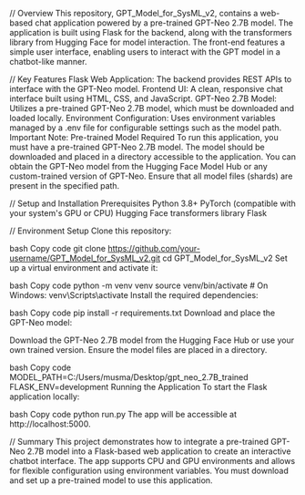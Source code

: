 // Overview
This repository, GPT_Model_for_SysML_v2, contains a web-based chat application powered by a pre-trained GPT-Neo 2.7B model. The application is built using Flask for the backend, along with the transformers library from Hugging Face for model interaction. The front-end features a simple user interface, enabling users to interact with the GPT model in a chatbot-like manner.

// Key Features
Flask Web Application: The backend provides REST APIs to interface with the GPT-Neo model.
Frontend UI: A clean, responsive chat interface built using HTML, CSS, and JavaScript.
GPT-Neo 2.7B Model: Utilizes a pre-trained GPT-Neo 2.7B model, which must be downloaded and loaded locally.
Environment Configuration: Uses environment variables managed by a .env file for configurable settings such as the model path.
Important Note: Pre-trained Model Required
To run this application, you must have a pre-trained GPT-Neo 2.7B model. The model should be downloaded and placed in a directory accessible to the application. You can obtain the GPT-Neo model from the Hugging Face Model Hub or any custom-trained version of GPT-Neo. Ensure that all model files (shards) are present in the specified path.

// Setup and Installation
Prerequisites
Python 3.8+
PyTorch (compatible with your system's GPU or CPU)
Hugging Face transformers library
Flask

// Environment Setup
Clone this repository:

bash
Copy code
git clone https://github.com/your-username/GPT_Model_for_SysML_v2.git
cd GPT_Model_for_SysML_v2
Set up a virtual environment and activate it:

bash
Copy code
python -m venv venv
source venv/bin/activate  # On Windows: venv\Scripts\activate
Install the required dependencies:

bash
Copy code
pip install -r requirements.txt
Download and place the GPT-Neo model:

Download the GPT-Neo 2.7B model from the Hugging Face Hub or use your own trained version.
Ensure the model files are placed in a directory.


bash
Copy code
MODEL_PATH=C:/Users/musma/Desktop/gpt_neo_2.7B_trained
FLASK_ENV=development
Running the Application
To start the Flask application locally:

bash
Copy code
python run.py
The app will be accessible at http://localhost:5000.

// Summary
This project demonstrates how to integrate a pre-trained GPT-Neo 2.7B model into a Flask-based web application to create an interactive chatbot interface. The app supports CPU and GPU environments and allows for flexible configuration using environment variables. You must download and set up a pre-trained model to use this application.